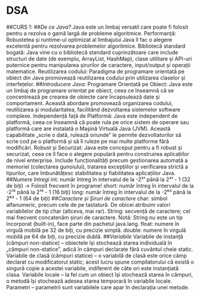 # DSA
##CURS 1:
##*De ce Java?*
 Java este un limbaj versatil care poate fi folosit pentru a rezolva o gamă largă de probleme algoritmice.
 Performanță: Robustetea și runtime-ul optimizat al limbajului Java îl fac o alegere excelentă pentru rezolvarea problemelor algoritmice.
 Bibliotecă standard bogată: Java vine cu o bibliotecă standard cuprinzătoare care include structuri de date (de exemplu, ArrayList, HashMap), clase utilitare și API-uri puternice pentru manipularea șirurilor de caractere, input/output și operații matematice.
 Reutilizarea codului: Paradigma de programare orientată pe obiect din Java promovează reutilizarea codului prin utilizarea claselor și interfețelor.
 ##*Introducere Java:*
 Programare Orientată pe Obiect: Java este un limbaj de programare orientat pe obiect, ceea ce înseamnă că se concentrează pe crearea de obiecte care încapsulează date și comportament. Această abordare promovează organizarea codului, reutilizarea și modularitatea, facilitând dezvoltarea sistemelor software complexe.
 Independență față de Platformă: Java este independent de platformă, ceea ce înseamnă că poate rula pe orice sistem de operare sau platformă care are instalată o Mașină Virtuală Java (JVM). Această capabilitate „scrie o dată, rulează oriunde” le permite dezvoltatorilor să scrie cod pe o platformă și să îl ruleze pe mai multe platforme fără modificări.
 Robust și Securizat: Java este conceput pentru a fi robust și securizat, ceea ce îl face o alegere populară pentru construirea aplicațiilor de nivel enterprise. Include funcționalități precum gestionarea automată a memoriei (colectarea gunoiului), tratarea excepțiilor și verificarea strictă a tipurilor, care îmbunătățesc stabilitatea și fiabilitatea aplicațiilor Java.
 ##*Numere întregi*
int: număr întreg în intervalul de la -2³¹ până la 2³¹ - 1 (32 de biți)
→ Folosit frecvent în programe!
short: număr întreg în intervalul de la -2¹⁵ până la 2¹⁵ - 1 (16 biți)
long: număr întreg în intervalul de la -2⁶³ până la 2⁶³ - 1 (64 de biți)
##*Caractere și Șiruri de caractere*
char: simbol alfanumeric, precum cele de pe tastatură.
De obicei atribuim valori variabilelor de tip char (altceva, mai rar).
String: secvență de caractere; cel mai frecvent concatenăm șiruri de caractere.
Notă: String nu este un tip încorporat (built-in), face parte din pachetul java.lang.
float: numere în virgulă mobilă pe 32 de biți, cu precizie simplă.
double: numere în virgulă mobilă pe 64 de biți, cu precizie dublă.
##*Variabile*
Variabile de instanță (câmpuri non-statice) – obiectele își stochează starea individuală în „câmpuri non-statice”, adică în câmpuri declarate fără cuvântul cheie static.
Variabile de clasă (câmpuri statice) – o variabilă de clasă este orice câmp declarat cu modificatorul static; acest lucru spune compilatorului că există o singură copie a acestei variabile, indiferent de câte ori este instanțiată clasa.
Variabile locale – la fel cum un obiect își stochează starea în câmpuri, o metodă își stochează adesea starea temporară în variabile locale.
Parametri – parametrii sunt variabilele care apar în declarația unei metode.
